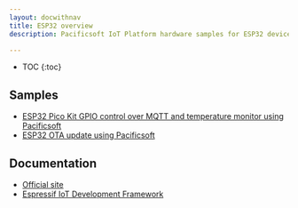 ```yaml
---
layout: docwithnav
title: ESP32 overview
description: Pacificsoft IoT Platform hardware samples for ESP32 devices.

---
```


* TOC
{:toc}

## Samples

 - [ESP32 Pico Kit GPIO control over MQTT and temperature monitor using Pacificsoft](/docs/samples/esp32/gpio-control-pico-kit-dht22-sensor/)
 - [ESP32 OTA update using Pacificsoft](/docs/samples/esp32/ota/)

## Documentation

 - [Official site](https://www.espressif.com/en/products/hardware/esp32/overview)
 - [Espressif IoT Development Framework](https://docs.espressif.com/projects/esp-idf/en/latest/)
